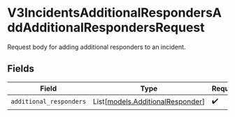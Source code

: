 # V3IncidentsAdditionalRespondersAddAdditionalRespondersRequest

Request body for adding additional responders to an incident.


## Fields

| Field                                                                | Type                                                                 | Required                                                             | Description                                                          |
| -------------------------------------------------------------------- | -------------------------------------------------------------------- | -------------------------------------------------------------------- | -------------------------------------------------------------------- |
| `additional_responders`                                              | List[[models.AdditionalResponder](../models/additionalresponder.md)] | :heavy_check_mark:                                                   | N/A                                                                  |